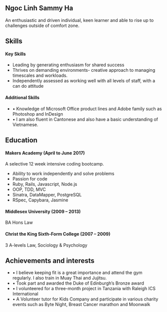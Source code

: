 ## Ngoc Linh Sammy Ha

An enthusiastic and driven individual, keen learner and able to rise up to challenges outside of comfort zone.

## Skills

#### Key Skills

- Leading by generating enthusiasm for shared success
- Thrives on demanding environments- creative approach to managing timescales and workloads.
- Independently assessed as working well with all levels of staff, with a can do attitude


#### Additional Skills

- •	Knowledge of Microsoft Office product lines and Adobe family such as Photoshop and InDesign
- •	I am also fluent in Cantonese and also have a basic understanding of Vietnamese.


## Education
#### Makers Academy (April to June 2017)
A selective 12 week intensive coding bootcamp.

- Ability to work independently and solve problems
- Passion for code
- Ruby, Rails, Javascript, Node.js
- OOP, TDD, MVC
- Sinatra, DataMapper, PostgreSQL
- RSpec, Capybara, Jasmine

#### Middlesex University (2009 – 2013)
BA Hons Law

#### Christ the King Sixth-Form College (2007 – 2009)
3 A-levels Law, Sociology & Psychology

## Achievements and interests
- •	I believe keeping fit is a great importance and attend the gym regularly.  I also train in Muay Thai and Jujitsu.
- •	Took part and awarded the Duke of Edinburgh’s Bronze award
- •	I volunteered for a three-month project in Tanzania with Raleigh ICS International
- •	A Volunteer tutor for Kids Company and participate in various charity events such as Byte Night, Breast Cancer marathon and Moonwalk
